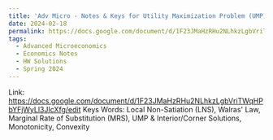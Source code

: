 ```yaml
---
title: 'Adv Micro - Notes & Keys for Utility Maximization Problem (UMP)'
date: 2024-02-18
permalink: https://docs.google.com/document/d/1F23JMaHzRHu2NLhkzLgbVriTWqHPbYFjWyLl3JIcXfg/edit/ #/posts/2012/08/blog-post-5/
tags:
  - Advanced Microeconomics
  - Economics Notes
  - HW Solutions
  - Spring 2024
---
```

Link:
https://docs.google.com/document/d/1F23JMaHzRHu2NLhkzLgbVriTWqHPbYFjWyLl3JIcXfg/edit
Keys Words:
Local Non-Satiation (LNS), Walras' Law, Marginal Rate of Substitution (MRS), UMP & Interior/Corner Solutions, Monotonicity, Convexity
